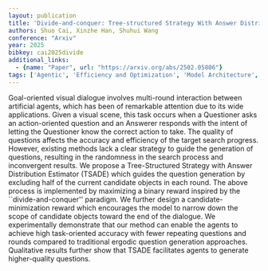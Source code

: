 ```yaml
---
layout: publication
title: 'Divide-and-conquer: Tree-structured Strategy With Answer Distribution Estimator For Goal-oriented Visual Dialogue'
authors: Shuo Cai, Xinzhe Han, Shuhui Wang
conference: "Arxiv"
year: 2025
bibkey: cai2025divide
additional_links:
  - {name: "Paper", url: "https://arxiv.org/abs/2502.05806"}
tags: ['Agentic', 'Efficiency and Optimization', 'Model Architecture', 'Reinforcement Learning', 'RAG', 'Applications', 'Attention Mechanism']
---
```

Goal-oriented visual dialogue involves multi-round interaction between
artificial agents, which has been of remarkable attention due to its wide
applications. Given a visual scene, this task occurs when a Questioner asks an
action-oriented question and an Answerer responds with the intent of letting
the Questioner know the correct action to take. The quality of questions
affects the accuracy and efficiency of the target search progress. However,
existing methods lack a clear strategy to guide the generation of questions,
resulting in the randomness in the search process and inconvergent results. We
propose a Tree-Structured Strategy with Answer Distribution Estimator (TSADE)
which guides the question generation by excluding half of the current candidate
objects in each round. The above process is implemented by maximizing a binary
reward inspired by the ``divide-and-conquer'' paradigm. We further design a
candidate-minimization reward which encourages the model to narrow down the
scope of candidate objects toward the end of the dialogue. We experimentally
demonstrate that our method can enable the agents to achieve high task-oriented
accuracy with fewer repeating questions and rounds compared to traditional
ergodic question generation approaches. Qualitative results further show that
TSADE facilitates agents to generate higher-quality questions.
